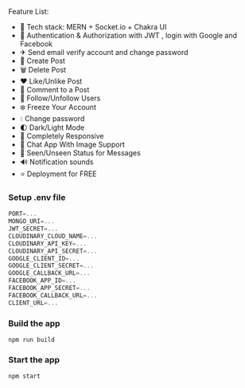 Feature List:

-   🌟 Tech stack: MERN + Socket.io + Chakra UI
-   🎃 Authentication & Authorization with JWT , login with Google and Facebook
-   ✈ Send email verify account and change password
-   📝 Create Post
-   🗑️ Delete Post
-   ❤️ Like/Unlike Post
-   💬 Comment to a Post
-   👥 Follow/Unfollow Users
-   ❄️ Freeze Your Account
-   💧 Change password
-   🌓 Dark/Light Mode
-   📱 Completely Responsive
-   💬 Chat App With Image Support
-   👀 Seen/Unseen Status for Messages
-   🔊 Notification sounds
-   ⭐ Deployment for FREE

### Setup .env file

```js
PORT=...
MONGO_URI=...
JWT_SECRET=...
CLOUDINARY_CLOUD_NAME=...
CLOUDINARY_API_KEY=...
CLOUDINARY_API_SECRET=...
GOOGLE_CLIENT_ID=...
GOOGLE_CLIENT_SECRET=...
GOOGLE_CALLBACK_URL=...
FACEBOOK_APP_ID=...
FACEBOOK_APP_SECRET=...
FACEBOOK_CALLBACK_URL=...
CLIENT_URL=...
```

### Build the app

```shell
npm run build
```

### Start the app

```shell
npm start
```
